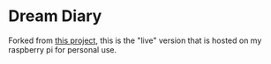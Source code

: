 # Dream Diary

Forked from [this project](https://github.com/eternalseptember/rpi-test), this is the "live" version that is hosted on my raspberry pi for personal use.
